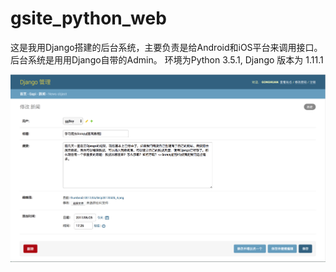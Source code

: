 # gsite_python_web
这是我用Django搭建的后台系统，主要负责是给Android和iOS平台来调用接口。
后台系统是用用Django自带的Admin。
环境为Python 3.5.1, Django 版本为 1.11.1

![image](https://github.com/Ghstart/gsite_python_web/blob/master/ghsources/Snip20170531_1.png)


